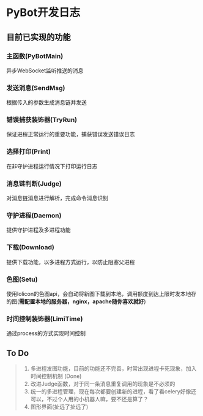 # PyBot开发日志



## 目前已实现的功能

### 主函数(PyBotMain)

异步WebSocket监听推送的消息

### 发送消息(SendMsg)

根据传入的参数生成消息链并发送

### 错误捕获装饰器(TryRun)

保证进程正常运行的重要功能，捕获错误发送错误日志

### 选择打印(Print)

在非守护进程运行情况下打印运行日志

### 消息链判断(Judge)

对消息链消息进行解析，完成命令消息识别

### 守护进程(Daemon)

提供守护进程及多进程功能

### 下载(Download)

提供下载功能，以多进程方式运行，以防止阻塞父进程

### 色图(Setu)

使用lolicon的色图api，会自动将新图下载到本地，调用额度到达上限时发本地存的图(**需配置本地的服务器，nginx，apache随你喜欢就好**)

### 时间控制装饰器(LimiTime)

通过process的方式实现时间控制



## To Do

>   1.  多进程发图功能，目前的功能还不完善，时常出现进程卡死现象，加入时间控制机制 (Done)
>   2.  改进Judge函数，对于同一条消息重复调用的现象是不必须的
>   3.  统一的多进程管理，现在每次都要创建新的进程，看了看celery好像还可以，不过个人用的小机器人嘛，要不还是算了？
>   4.  图形界面(扯远了扯远了)

